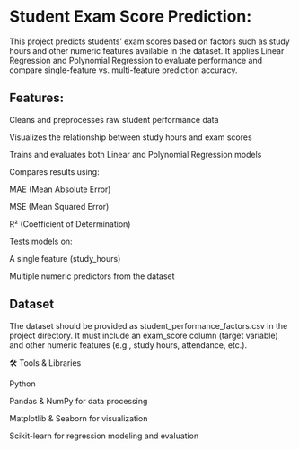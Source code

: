 # Student Exam Score Prediction:

This project predicts students’ exam scores based on factors such as study hours and other numeric features available in the dataset. It applies Linear Regression and Polynomial Regression to evaluate performance and compare single-feature vs. multi-feature prediction accuracy.

## Features:

Cleans and preprocesses raw student performance data

Visualizes the relationship between study hours and exam scores

Trains and evaluates both Linear and Polynomial Regression models

Compares results using:

MAE (Mean Absolute Error)

MSE (Mean Squared Error)

R² (Coefficient of Determination)

Tests models on:

A single feature (study_hours)

Multiple numeric predictors from the dataset

## Dataset

The dataset should be provided as student_performance_factors.csv in the project directory.
It must include an exam_score column (target variable) and other numeric features (e.g., study hours, attendance, etc.).

🛠 Tools & Libraries

Python

Pandas & NumPy for data processing

Matplotlib & Seaborn for visualization

Scikit-learn for regression modeling and evaluation
